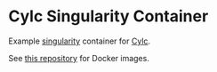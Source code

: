 # Cylc Singularity Container

Example [singularity](https://www.sylabs.io/) container for [Cylc](https://cylc.github.io/cylc/).

See [this repository](https://github.com/kinow/cylc-docker) for Docker images.


